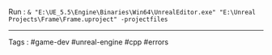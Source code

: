 Run : `& "E:\UE_5.5\Engine\Binaries\Win64\UnrealEditor.exe" "E:\Unreal Projects\Frame\Frame.uproject" -projectfiles`

___
Tags : #game-dev #unreal-engine #cpp #errors